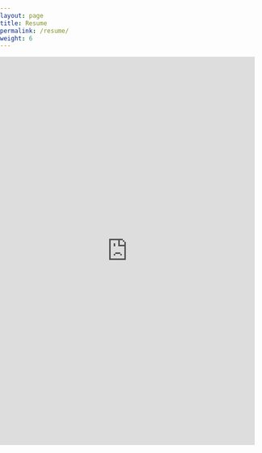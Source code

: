 ```yaml
---
layout: page
title: Resume
permalink: /resume/
weight: 6
---
```

<body style="margin:0px;padding:0px;overflow:hidden">
    <iframe src="https://drive.google.com/file/d/1-Rm9BT9ISwJ6lZxfPsjQOBPQxWZLXhj1/preview" height="768"
    style="position:relative; width:100%; border:none;" frameborder="0"></iframe>
</body>



<!--
old source for resume - src="https://drive.google.com/file/d/1192BE4nXHUbAo0wASqsyyegDBC8bVRiE/preview"
-->